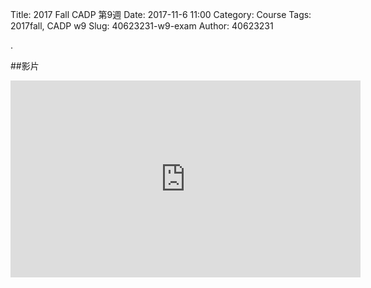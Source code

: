 Title: 2017 Fall CADP 第9週
Date: 2017-11-6 11:00
Category: Course
Tags: 2017fall, CADP w9
Slug: 40623231-w9-exam
Author: 40623231

.

<!-- PELICAN_END_SUMMARY -->



##影片
<iframe width="560" height="315" src="https://www.youtube.com/embed/L6e_eW4Qyc4" frameborder="0" gesture="media" allowfullscreen></iframe>